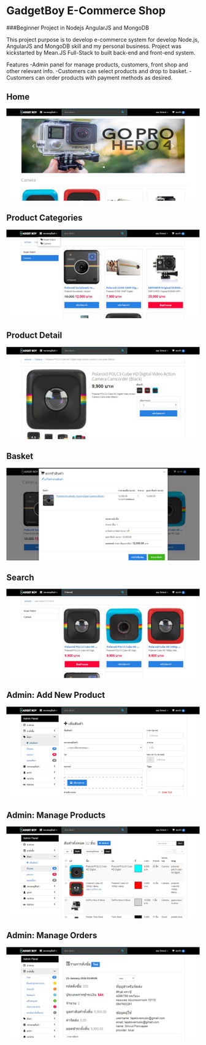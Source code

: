 GadgetBoy E-Commerce Shop 
===
###Beginner Project in Nodejs AngularJS and MongoDB

This project purpose is to develop e-commerce system for develop Node.js, AngularJS and MongoDB skill and my personal business. Project was kickstarted by Mean.JS Full-Stack to built back-end and front-end system.

Features
-Admin panel for manage products, customers, front shop and other relevant info.
-Customers can select products and drop to basket.
-Customers can order products with payment methods as desired. 

Home
---
![GadgetBoy Homepage](https://raw.githubusercontent.com/siriwut/gadgetboy/master/photos/home_site.jpg)



Product Categories
---
![Product Categories](https://raw.githubusercontent.com/siriwut/gadgetboy/master/photos/categories.jpg)



Product Detail
---
![Product Detail](https://raw.githubusercontent.com/siriwut/gadgetboy/master/photos/product_description.jpg)



Basket
---
![Basket](https://raw.githubusercontent.com/siriwut/gadgetboy/master/photos/basket.jpg)


Search
---
![Search](https://raw.githubusercontent.com/siriwut/gadgetboy/master/photos/search.jpg)


Admin: Add New Product
---
![Admin: Add New Product](https://raw.githubusercontent.com/siriwut/gadgetboy/master/photos/admin_panel_add_product.jpg)



Admin: Manage Products
---
![Admin: Manage Products](https://raw.githubusercontent.com/siriwut/gadgetboy/master/photos/admin_panel_manage_products.jpg)


Admin: Manage Orders
---
![Admin: Manage Orders](https://raw.githubusercontent.com/siriwut/gadgetboy/master/photos/admin_panel_manage_order.jpg)